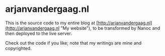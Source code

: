 # arjanvandergaag.nl

This is the source code to my entire blog at [http://arjanvandergaag.nl](http://arjanvandergaag.nl "My website"), to be transformed by Nanoc and then deployed to the live server.

Check out the code if you like; note that my writings are mine and copyrighted.